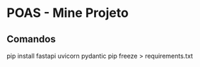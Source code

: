 # POAS - Mine Projeto 

## Comandos 

pip install fastapi uvicorn pydantic
pip freeze > requirements.txt